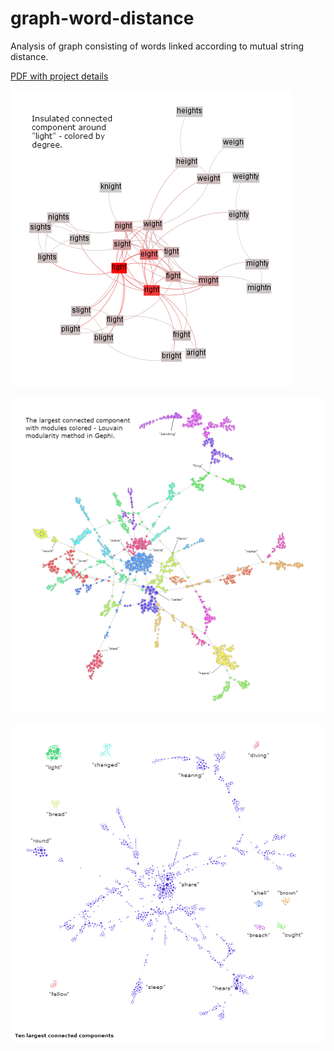 graph-word-distance
===================

Analysis of graph consisting of words linked according to mutual string distance.

[PDF with project details](graph-word-distance/Raffael-Vogler-graph-word-distances.pdf)

![](pics/component-light.png)

![](pics/largest-component.png)

![](pics/ten-largest-components.png)
